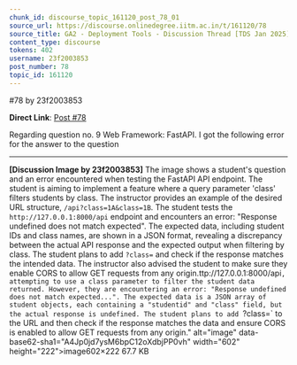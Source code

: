 ```yaml
---
chunk_id: discourse_topic_161120_post_78_01
source_url: https://discourse.onlinedegree.iitm.ac.in/t/161120/78
source_title: GA2 - Deployment Tools - Discussion Thread [TDS Jan 2025]
content_type: discourse
tokens: 402
username: 23f2003853
post_number: 78
topic_id: 161120
---
```


 #78 by 23f2003853

**Direct Link**: [Post #78](https://discourse.onlinedegree.iitm.ac.in/t/161120/78)

Regarding question no. 9 Web Framework: FastAPI. I got the following error for the answer to the question

---

**[Discussion Image by 23f2003853]** The image shows a student's question and an error encountered when testing the FastAPI API endpoint. The student is aiming to implement a feature where a query parameter 'class' filters students by class. The instructor provides an example of the desired URL structure, `/api?class=1A&class=1B`. The student tests the `http://127.0.0.1:8000/api` endpoint and encounters an error: "Response undefined does not match expected". The expected data, including student IDs and class names, are shown in a JSON format, revealing a discrepancy between the actual API response and the expected output when filtering by class. The student plans to add `?class=` and check if the response matches the intended data. The instructor also advised the student to make sure they enable CORS to allow GET requests from any origin.ttp://127.0.0.1:8000/api`, attempting to use a class parameter to filter the student data returned. However, they are encountering an error: "Response undefined does not match expected...". The expected data is a JSON array of student objects, each containing a "studentid" and "class" field, but the actual response is undefined. The student plans to add `?class=` to the URL and then check if the response matches the data and ensure CORS is enabled to allow GET requests from any origin." alt="image" data-base62-sha1="A4Jp0jd7ysM6bpC12oXdbjPP0vh" width="602" height="222">image602×222 67.7 KB
